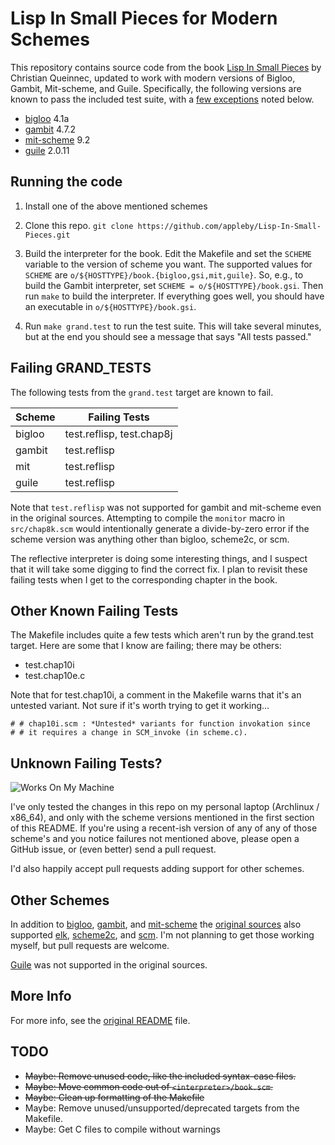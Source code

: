 Lisp In Small Pieces for Modern Schemes
=======================================

This repository contains source code from the book
[Lisp In Small Pieces][LiSP] by Christian Queinnec, updated to work
with modern versions of Bigloo, Gambit, Mit-scheme, and
Guile. Specifically, the following versions are known to pass the
included test suite, with a [few exceptions][failing-tests] noted
below.

- [bigloo][] 4.1a
- [gambit][] 4.7.2
- [mit-scheme][] 9.2
- [guile][] 2.0.11

Running the code
----------------

1. Install one of the above mentioned schemes

2. Clone this repo.
    `git clone https://github.com/appleby/Lisp-In-Small-Pieces.git`

3. Build the interpreter for the book. Edit the Makefile and set the
   `SCHEME` variable to the version of scheme you want. The supported
   values for `SCHEME` are
   `o/${HOSTTYPE}/book.{bigloo,gsi,mit,guile}`.  So, e.g., to build
   the Gambit interpreter, set `SCHEME = o/${HOSTTYPE}/book.gsi`. Then
   run `make` to build the interpreter. If everything goes well, you
   should have an executable in `o/${HOSTTYPE}/book.gsi`.

4. Run `make grand.test` to run the test suite. This will take several minutes,
   but at the end you should see a message that says "All tests passed."

Failing GRAND_TESTS
-------------------

The following tests from the `grand.test` target are known to fail.

| Scheme | Failing Tests             |
| ------ | ------------------------- |
| bigloo | test.reflisp, test.chap8j |
| gambit | test.reflisp              |
| mit    | test.reflisp              |
| guile  | test.reflisp              |

Note that `test.reflisp` was not supported for gambit and mit-scheme even in
the original sources. Attempting to compile the `monitor` macro in
`src/chap8k.scm` would intentionally generate a divide-by-zero error if the
scheme version was anything other than bigloo, scheme2c, or scm.

The reflective interpreter is doing some interesting things, and I suspect that
it will take some digging to find the correct fix. I plan to revisit these
failing tests when I get to the corresponding chapter in the book.

Other Known Failing Tests
-------------------------

The Makefile includes quite a few tests which aren't run by the grand.test
target. Here are some that I know are failing; there may be others:

- test.chap10i
- test.chap10e.c

Note that for test.chap10i, a comment in the Makefile warns that it's an
untested variant. Not sure if it's worth trying to get it working...

```
# # chap10i.scm : *Untested* variants for function invokation since
# # it requires a change in SCM_invoke (in scheme.c).
```

Unknown Failing Tests?
----------------------

![Works On My Machine](http://blog.codinghorror.com/content/images/uploads/2007/03/6a0120a85dcdae970b0128776ff992970c-pi.png)

I've only tested the changes in this repo on my personal laptop
(Archlinux / x86_64), and only with the scheme versions mentioned in
the first section of this README. If you're using a recent-ish version
of any of any of those scheme's and you notice failures not mentioned
above, please open a GitHub issue, or (even better) send a pull
request.

I'd also happily accept pull requests adding support for other schemes.

Other Schemes
-------------

In addition to [bigloo][], [gambit][], and [mit-scheme][] the [original
sources][LiSP-2ndEdition] also supported [elk][], [scheme2c][], and [scm][].
I'm not planning to get those working myself, but pull requests are welcome.

[Guile][guile] was not supported in the original sources.

More Info
---------

For more info, see the [original README][README] file.

TODO
----

* ~~Maybe: Remove unused code, like the included syntax-case files.~~
* ~~Maybe: Move common code out of `<interpreter>/book.scm`.~~
* ~~Maybe: Clean up formatting of the Makefile~~
* Maybe: Remove unused/unsupported/deprecated targets from the Makefile.
* Maybe: Get C files to compile without warnings


[README]: https://raw.githubusercontent.com/appleby/Lisp-In-Small-Pieces/master/README.orig
[failing-tests]: https://github.com/appleby/Lisp-In-Small-Pieces#failing-grand_tests

[LiSP]: http://pagesperso-systeme.lip6.fr/Christian.Queinnec/WWW/LiSP.html
[LiSP-2ndEdition]: http://pagesperso-systeme.lip6.fr/Christian.Queinnec/Books/LiSP-2ndEdition-2006Dec11.tgz

[bigloo]: http://www-sop.inria.fr/indes/fp/Bigloo
[elk]: http://sam.zoy.org/elk/
[gambit]: http://dynamo.iro.umontreal.ca/wiki/index.php/Main_Page
[mit-scheme]: http://www.gnu.org/software/mit-scheme/
[scheme2c]: https://github.com/barak/scheme2c
[scm]: http://people.csail.mit.edu/jaffer/SCM
[guile]: http://www.gnu.org/software/guile/
